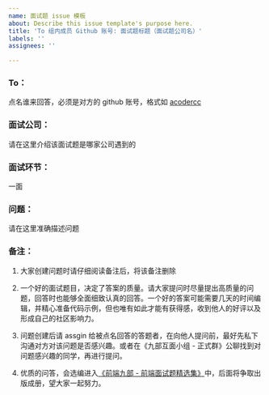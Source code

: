 ```yaml
---
name: 面试题 issue 模板
about: Describe this issue template's purpose here.
title: 'To 组内成员 Github 账号: 面试题标题（面试题公司名）'
labels: ''
assignees: ''

---
```


### To：
点名谁来回答，必须是对方的 github 账号，格式如 [acodercc](https://github.com/acodercc)


### 面试公司：
请在这里介绍该面试题是哪家公司遇到的


### 面试环节：
一面


### 问题：
请在这里准确描述问题


### 备注：
1. 大家创建问题时请仔细阅读备注后，将该备注删除

2. 一个好的面试题目，决定了答案的质量。请大家提问时尽量提出高质量的问题，回答时也能够全面细致认真的回答。一个好的答案可能需要几天的时间编辑，并精心准备代码示例，但也唯有如此才能有获得感，收到他人的好评以及形成自己的社区影响力。

3. 问题创建后请 assgin 给被点名回答的答题者，在向他人提问前，最好先私下沟通对方对该问题是否感兴趣。或者在《九部互面小组 - 正式群》公聊找到对问题感兴趣的同学，再进行提问。

4. 优质的问答，会选编进入[《前端九部 - 前端面试题精选集》](https://www.yuque.com/fe9/interview)中，后面将争取出版成册，望大家一起努力。
